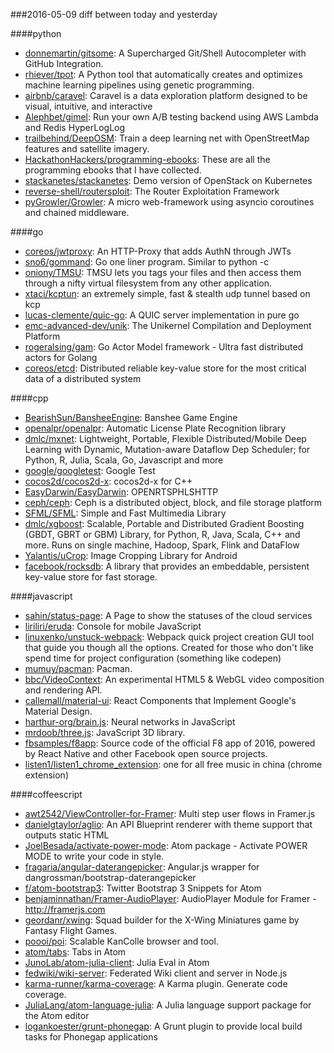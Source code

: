 ###2016-05-09
diff between today and yesterday

####python
* [donnemartin/gitsome](https://github.com/donnemartin/gitsome): A Supercharged Git/Shell Autocompleter with GitHub Integration.
* [rhiever/tpot](https://github.com/rhiever/tpot): A Python tool that automatically creates and optimizes machine learning pipelines using genetic programming.
* [airbnb/caravel](https://github.com/airbnb/caravel): Caravel is a data exploration platform designed to be visual, intuitive, and interactive
* [Alephbet/gimel](https://github.com/Alephbet/gimel): Run your own A/B testing backend using AWS Lambda and Redis HyperLogLog
* [trailbehind/DeepOSM](https://github.com/trailbehind/DeepOSM): Train a deep learning net with OpenStreetMap features and satellite imagery.
* [HackathonHackers/programming-ebooks](https://github.com/HackathonHackers/programming-ebooks): These are all the programming ebooks that I have collected.
* [stackanetes/stackanetes](https://github.com/stackanetes/stackanetes): Demo version of OpenStack on Kubernetes
* [reverse-shell/routersploit](https://github.com/reverse-shell/routersploit): The Router Exploitation Framework
* [pyGrowler/Growler](https://github.com/pyGrowler/Growler): A micro web-framework using asyncio coroutines and chained middleware.

####go
* [coreos/jwtproxy](https://github.com/coreos/jwtproxy): An HTTP-Proxy that adds AuthN through JWTs
* [sno6/gommand](https://github.com/sno6/gommand): Go one liner program. Similar to python -c
* [oniony/TMSU](https://github.com/oniony/TMSU): TMSU lets you tags your files and then access them through a nifty virtual filesystem from any other application.
* [xtaci/kcptun](https://github.com/xtaci/kcptun): an extremely simple, fast & stealth udp tunnel based on kcp
* [lucas-clemente/quic-go](https://github.com/lucas-clemente/quic-go): A QUIC server implementation in pure go
* [emc-advanced-dev/unik](https://github.com/emc-advanced-dev/unik): The Unikernel Compilation and Deployment Platform
* [rogeralsing/gam](https://github.com/rogeralsing/gam): Go Actor Model framework - Ultra fast distributed actors for Golang
* [coreos/etcd](https://github.com/coreos/etcd): Distributed reliable key-value store for the most critical data of a distributed system

####cpp
* [BearishSun/BansheeEngine](https://github.com/BearishSun/BansheeEngine): Banshee Game Engine
* [openalpr/openalpr](https://github.com/openalpr/openalpr): Automatic License Plate Recognition library
* [dmlc/mxnet](https://github.com/dmlc/mxnet): Lightweight, Portable, Flexible Distributed/Mobile Deep Learning with Dynamic, Mutation-aware Dataflow Dep Scheduler; for Python, R, Julia, Scala, Go, Javascript and more
* [google/googletest](https://github.com/google/googletest): Google Test
* [cocos2d/cocos2d-x](https://github.com/cocos2d/cocos2d-x): cocos2d-x for C++
* [EasyDarwin/EasyDarwin](https://github.com/EasyDarwin/EasyDarwin): OPENRTSPHLSHTTP
* [ceph/ceph](https://github.com/ceph/ceph): Ceph is a distributed object, block, and file storage platform
* [SFML/SFML](https://github.com/SFML/SFML): Simple and Fast Multimedia Library
* [dmlc/xgboost](https://github.com/dmlc/xgboost): Scalable, Portable and Distributed Gradient Boosting (GBDT, GBRT or GBM) Library, for Python, R, Java, Scala, C++ and more. Runs on single machine, Hadoop, Spark, Flink and DataFlow
* [Yalantis/uCrop](https://github.com/Yalantis/uCrop): Image Cropping Library for Android
* [facebook/rocksdb](https://github.com/facebook/rocksdb): A library that provides an embeddable, persistent key-value store for fast storage.

####javascript
* [sahin/status-page](https://github.com/sahin/status-page): A Page to show the statuses of the cloud services
* [liriliri/eruda](https://github.com/liriliri/eruda): Console for mobile JavaScript
* [linuxenko/unstuck-webpack](https://github.com/linuxenko/unstuck-webpack): Webpack quick project creation GUI tool that guide you though all the options. Created for those who don't like spend time for project configuration (something like codepen)
* [mumuy/pacman](https://github.com/mumuy/pacman): Pacman. 
* [bbc/VideoContext](https://github.com/bbc/VideoContext): An experimental HTML5 & WebGL video composition and rendering API.
* [callemall/material-ui](https://github.com/callemall/material-ui): React Components that Implement Google's Material Design.
* [harthur-org/brain.js](https://github.com/harthur-org/brain.js): Neural networks in JavaScript
* [mrdoob/three.js](https://github.com/mrdoob/three.js): JavaScript 3D library.
* [fbsamples/f8app](https://github.com/fbsamples/f8app): Source code of the official F8 app of 2016, powered by React Native and other Facebook open source projects.
* [listen1/listen1_chrome_extension](https://github.com/listen1/listen1_chrome_extension): one for all free music in china (chrome extension)

####coffeescript
* [awt2542/ViewController-for-Framer](https://github.com/awt2542/ViewController-for-Framer): Multi step user flows in Framer.js
* [danielgtaylor/aglio](https://github.com/danielgtaylor/aglio): An API Blueprint renderer with theme support that outputs static HTML
* [JoelBesada/activate-power-mode](https://github.com/JoelBesada/activate-power-mode): Atom package - Activate POWER MODE to write your code in style.
* [fragaria/angular-daterangepicker](https://github.com/fragaria/angular-daterangepicker): Angular.js wrapper for dangrossman/bootstrap-daterangepicker
* [f/atom-bootstrap3](https://github.com/f/atom-bootstrap3): Twitter Bootstrap 3 Snippets for Atom
* [benjaminnathan/Framer-AudioPlayer](https://github.com/benjaminnathan/Framer-AudioPlayer): AudioPlayer Module for Framer - http://framerjs.com
* [geordanr/xwing](https://github.com/geordanr/xwing): Squad builder for the X-Wing Miniatures game by Fantasy Flight Games.
* [poooi/poi](https://github.com/poooi/poi): Scalable KanColle browser and tool.
* [atom/tabs](https://github.com/atom/tabs): Tabs in Atom
* [JunoLab/atom-julia-client](https://github.com/JunoLab/atom-julia-client): Julia Eval in Atom
* [fedwiki/wiki-server](https://github.com/fedwiki/wiki-server): Federated Wiki client and server in Node.js
* [karma-runner/karma-coverage](https://github.com/karma-runner/karma-coverage): A Karma plugin. Generate code coverage.
* [JuliaLang/atom-language-julia](https://github.com/JuliaLang/atom-language-julia): A Julia language support package for the Atom editor
* [logankoester/grunt-phonegap](https://github.com/logankoester/grunt-phonegap): A Grunt plugin to provide local build tasks for Phonegap applications
